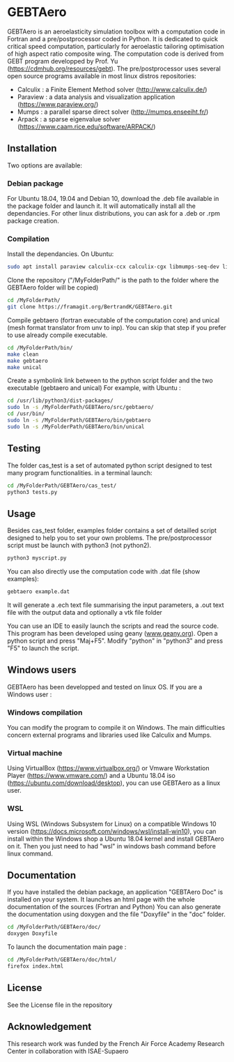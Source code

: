 # GEBTAero 

GEBTAero is an aeroelasticity simulation toolbox with a computation code in Fortran and a pre/postprocessor coded in Python.
It is dedicated to quick critical speed computation, particularly for aeroelastic tailoring optimisation of high aspect ratio composite wing.
The computation code is derived from GEBT program developped by Prof. Yu (https://cdmhub.org/resources/gebt).
The pre/postprocessor uses several open source programs available in most linux distros repositories:
* Calculix : a Finite Element Method solver (http://www.calculix.de/)
* Paraview : a  data analysis and visualization application (https://www.paraview.org/)
* Mumps : a parallel sparse direct solver (http://mumps.enseeiht.fr/)
* Arpack : a sparse eigenvalue solver (https://www.caam.rice.edu/software/ARPACK/)

## Installation
Two options are available:

### Debian package
For Ubuntu 18.04, 19.04 and Debian 10, download the .deb file available in the package folder and launch it.
It will automatically install all the dependancies.
For other linux distributions, you can ask for a .deb or .rpm package creation.

### Compilation

Install the dependancies. 
On Ubuntu:
```bash
sudo apt install paraview calculix-ccx calculix-cgx libmumps-seq-dev libarpack2-dev python3 python3-numpy python3-matplotlib gfortran make git
```

Clone the repository ("/MyFolderPath/" is the path to the folder where the  GEBTAero folder will be copied)
```bash
cd /MyFolderPath/
git clone https://framagit.org/BertrandK/GEBTAero.git
```

Compile gebtaero (fortran executable of the computation core) and unical (mesh format translator from unv to inp).
You can skip that step if you prefer to use already compile executable.
```bash
cd /MyFolderPath/bin/
make clean
make gebtaero
make unical
```

Create a symbolink link between to the python script folder and the two executable (gebtaero and unical)
For example, with Ubuntu : 
```bash
cd /usr/lib/python3/dist-packages/
sudo ln -s /MyFolderPath/GEBTAero/src/gebtaero/
cd /usr/bin/
sudo ln -s /MyFolderPath/GEBTAero/bin/gebtaero
sudo ln -s /MyFolderPath/GEBTAero/bin/unical
```

## Testing

The folder cas_test is a set of automated python script designed to test many program functionalities.
in a terminal launch:
```bash
cd /MyFolderPath/GEBTAero/cas_test/
python3 tests.py
```

## Usage
Besides cas_test folder, examples folder contains a set of detailled script designed to help you to set your own problems.
The pre/postprocessor script must be launch with python3 (not python2).
```bash
python3 myscript.py
```
You can also directly use the computation code with .dat file (show examples):
```bash
gebtaero example.dat
```
It will generate a .ech text file summarising the input parameters, a .out text file with the output data and optionally a vtk file folder

You can use an IDE to easily launch the scripts and read the source code. 
This program has been developed using geany (www.geany.org). Open a python script and press "Maj+F5". Modify "python" in "python3" and press "F5" to launch the script.

## Windows users
GEBTAero has been developped and tested on linux OS. If you are a Windows user :

### Windows compilation
You can modify the program to compile it on Windows. The main difficulties concern external programs and libraries used like Calculix and Mumps.

### Virtual machine
Using VirtualBox (https://www.virtualbox.org/) or Vmware Workstation Player (https://www.vmware.com/) and a Ubuntu 18.04 iso (https://ubuntu.com/download/desktop), you can use GEBTAero as a linux user.

### WSL
Using WSL (Windows Subsystem for Linux) on a compatible Windows 10 version (https://docs.microsoft.com/windows/wsl/install-win10), you can install within the Windows shop a Ubuntu 18.04 kernel and install GEBTAero on it.
Then you just need to had "wsl" in windows bash command before linux command.

## Documentation
If you have installed the debian package, an application "GEBTAero Doc" is installed on your system. It launches an html page with the whole documentation of the sources (Fortran and Python)
You can also generate the documentation using doxygen and the file "Doxyfile" in the "doc" folder.
```bash
cd /MyFolderPath/GEBTAero/doc/
doxygen Doxyfile
```
To launch the documentation main page :
```bash
cd /MyFolderPath/GEBTAero/doc/html/
firefox index.html
```

## License
See the License file in the repository

## Acknowledgement
This research work was funded by the French Air Force Academy Research Center in collaboration with ISAE-Supaero



